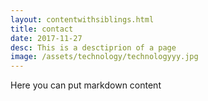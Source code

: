 ```yaml
---
layout: contentwithsiblings.html
title: contact
date: 2017-11-27
desc: This is a desctiprion of a page
image: /assets/technology/technologyyy.jpg
---
```


Here you can put markdown content
